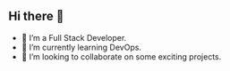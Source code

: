## Hi there 👋

- 🔭 I’m a Full Stack Developer.
- 🌱 I’m currently learning DevOps.
- 👯 I’m looking to collaborate on some exciting projects.
